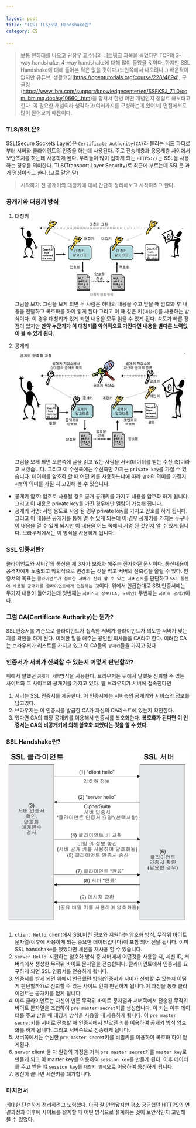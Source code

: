 ```yaml
---

layout: post
title: "(CS) TLS/SSL Handshake란"
category: CS

---
```


> 보통 인하대를 나오고 권장우 교수님의 네트워크 과목을 들었다면 TCP의 3-way handshake, 4-way handshake에 대해 많이 들었을 것이다. 하지만 SSL Handshake에 대해 들어본 적은 없을 것이다.(보안쪽에서 나오려나..) 배운적이 없지만 유튜브, 생활코딩(https://opentutorials.org/course/228/4894), 구글링(https://www.ibm.com/support/knowledgecenter/en/SSFKSJ_7.1.0/com.ibm.mq.doc/sy10660_.htm)을 합쳐서 한번 어떤 개념인지 정릴르 해보려고 한다. 꼭 필요한 개념이라 생각하고(여러가지를 구성하는데 있어서) 면접에서도 많이 물어보기 때문이다.


### TLS/SSL은?
SSL(Secure Sockets Layer)은 `Certificate Authority(CA)`라 불리는 서드 파티로부터 서버와 클라이언트의 인증을 하는데 사용된다. 주로 전송계층과 응용계층 사이에서 보안조치를 하는데 사용하게 된다. 우리들이 많이 접하게 되는 `HTTPS://`는 SSL을 사용하는 경우를 의미한다. TLS(Transport Layer Security)로 최근에 부르는데 SSL은 과거 명칭이라고 한다.(고로 같은 말)

> 시작하기 전 공개키와 대칭키에 대해 간단히 정리해보고 시작하려고 한다.

### 공개키와 대칭키 방식
1. 대칭키<br/>
<img src = "../../../post_img/201711/07/2.png"/><br/>
그림을 보자. 그림을 보게 되면 두 사람은 하나의 내용을 주고 받을 때 암호화 후 내용을 전달하고 복호화를 하여 읽게 된다.그리고 이 때 같은 키(`대칭키`)를 사용하는 방식이다. 이 경우 대칭키가 있게 되면 내용을 모두 읽을 수 있게 된다. 속도가 빠른 장점이 있지만 **만약 누군가가 이 대칭키를 악의적으로 가진다면 내용을 별다른 노력없이 볼 수 있게 된다.**

2. 공개키
<img src = "../../../post_img/201711/07/3.png"/><br/>
그림을 보게 되면 오른쪽에 글을 읽고 있는 사람을 서버(데이터를 받는 수신 측)이라고 보겠습니다. 그리고 이 수신측에는 수신측만 가지는 `private key`를 가질 수 있습니다. 데이터를 암호화 할 때 어떤 키를 사용하느냐에 따라 `암호`의 의미를 가질지 `서명`의 의미를 가질 지 고민해 볼 수 있습니다. 
* 공개키 암호: 암호로 사용될 경우 공개 공개키를 가지고 내용을 암호화 하게 됩니다. 그리고 이 내용은 private key를 가진 경우에만 열람이 가능해 집니다.
* 공개키 서명: 서명 용도로 사용 될 경우 private key를 가지고 암호를 하게 됩니다. 그리고 이 내용은 공개키를 통해 열 수 있게 되는데 이 경우 공개키를 가지는 누구나 이 내용을 열 수 있게 되지만 이 내용을 어느 쪽에서 서명 된 것인지 알 수 있게 됩니다. 브라우저에서는 이 방식을 사용하게 됩니다.

### SSL 인증서란?
클라이언트와 서버간의 통신을 제 3자가 보증화 해주는 전자화된 문서이다. 통신내용이 공격자에게 노출되고 악의적으로 변경되는 것을 막고 서버의 신뢰성을 올릴 수 있다. 인증서의 목표는 `클라이언트가 접속한 서버가 신뢰 할 수 있는 서버인지`를 판단하고 `SSL 통신에 사용될 공개키를 클라이언트에게 전달하는 것`이다. 위에서 언급한대로 SSL인증서에는 두가지 내용이 들어가는데 첫번째는 `서비스의 정보(CA, 도메인)` 두번째는 `서버측 공개키`이다.

### 그럼 CA(Certificate Authority)는 뭔가?
SSL인증서를 기준으로 클라이언트가 접속한 서버가 클라이언트가 의도한 서버가 맞는지를 확인을 하게 된다. 이러한 일을 해주는 공인된 회사들을 CA라고 한다. 이러한 CA는 브라우저가 리스트를 가지고 있고 이 CA들의 `공개키`들을 가지고 있다

### 인증서가 서버가 신뢰할 수 있는지 어떻게 판단할까?
위에서 말했던 `공개키 서명`방식을 사용한다. 브라우저는 위에서 말했듯 신뢰할 수 있는 사이트와 그 사이트의 공개키를 가지고 있다. 웹 브라우저가 서버에 접속한다면
1. 서버는 SSL 인증서를 제공한다. 이 인증서에는 서버측의 공개키와 서비스의 정보를 담고있다.
2. 브라우저는 이 인증서를 발급한 CA가 자신의 CA리스트에 있는지 확인한다.
3. 있다면 CA의 해당 공개키를 이용해서 인증서를 복호화한다. **복호화가 된다면 이 인증서는 CA의 비공개키에 의해 암호화 되었다는 것을 알 수 있다.**

### SSL Handshake란?
<img src = "../../../post_img/201711/07/4.png"/><br/>
1. `client Hello`: client에서 SSL버전 정보와 지원하는 암호화 방식, 무작위 바이트 문자열(이후에 사용하게 되는 중요한 데이터입니다)이 포함 되어 전달 됩니다. 이미 SSL handshake를 했었다면 세션을 재사용 할 수 있습니다.
2. `server Hello`: 지원하는 암호화 방식 중 서버에서 어떤것을 사용할 지, 세션 ID, 서버측에서 생성한 무작위 바이트 문자열을 전송합니다. 클라이언트에서 인증서를 요구하게 되면 SSL 인증서를 전송하게 됩니다.
3. 인증서를 받게 되면 위에서 언급했던 방식(인증서가 서버가 신뢰할 수 있는지 어떻게 판단할까?)로 신뢰할 수 있는 사이트 인지 판단하게 됩니다.이 과정을 통해 클라이언트는 공개키를 얻게 됩니다.
4. 이후 클라이언트는 자신이 만든 무작위 바이트 문자열과 서버쪽에서 전송된 무작위 바이트 문자열을 조합하여 `pre master secret`키를 생성합니다. 이 키는 이후 데이터를 주고 받을 때 대칭키 방식을 사용할 때 사용하게 됩니다. 이 `pre master secret`키를 서버로 전송할 때 인증서에서 받았던 키를 이용하여 공개키 방식 암호화를 하게 됩니다. 그리고 서버쪽으로 전송하게 됩니다.
5. 서버쪽에서는 수신한 `pre master secret`키를 비밀키를 이용하여 복호화 하여 얻게된다.
6. server client 둘 다 일련의 과정을 거쳐 `pre master secret`키를 `master key`로 만들게 되고 이 master key를 이용하여 `session key`를 만들게 된다. 이후 데이터를 주고 받을 떄 `session key`를 `대칭키 방식`으로 이용하여 통신하게 됩니다. 
7. 통신이 끝나면 세션키를 폐가합니다.

### 마치면서
최대한 단순하게 정리하려고 노력했다. 아직 잘 안와닿지만 평소 궁금했던 HTTPS의 연결과정과 이후에 사이트를 설계할 때 어떤 방식으로 설계하는 것이 보안적인지 고민해 볼 수 있었다.

<br/><br/>
